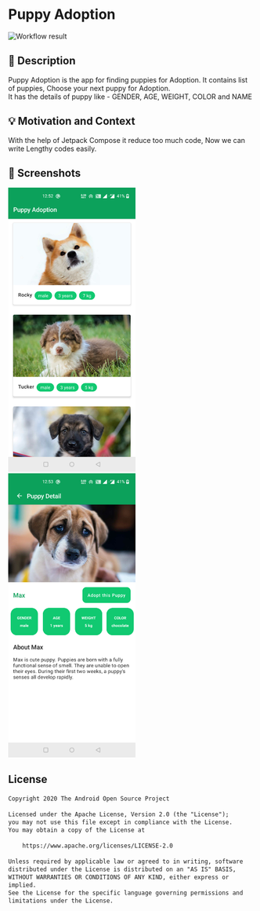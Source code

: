 # Puppy Adoption

![Workflow result](https://github.com/mohd-naushaaad/PuppyAoption/workflows/Check/badge.svg)

## :scroll: Description

Puppy Adoption is the app for finding puppies for Adoption. It contains list of puppies, Choose your
next puppy for Adoption.
<br />
It has the details of puppy like - GENDER, AGE, WEIGHT, COLOR and NAME

## :bulb: Motivation and Context

With the help of Jetpack Compose it reduce too much code, Now we can write Lengthy codes easily.
<br />

## :camera_flash: Screenshots

<img src="/results/screenshot_1.png" width="260">
&emsp;<img src="/results/screenshot_2.png" width="260">
<br />

## License

```
Copyright 2020 The Android Open Source Project

Licensed under the Apache License, Version 2.0 (the "License");
you may not use this file except in compliance with the License.
You may obtain a copy of the License at

    https://www.apache.org/licenses/LICENSE-2.0

Unless required by applicable law or agreed to in writing, software
distributed under the License is distributed on an "AS IS" BASIS,
WITHOUT WARRANTIES OR CONDITIONS OF ANY KIND, either express or implied.
See the License for the specific language governing permissions and
limitations under the License.
```